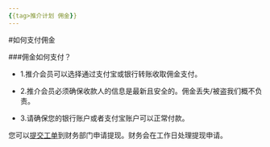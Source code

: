 ```yaml
---
{{tag>推介计划 佣金}}
---
```

#如何支付佣金

###佣金如何支付？
* 1.推介会员可以选择通过支付宝或银行转账收取佣金支付。
 
* 2.推介会员必须确保收款人的信息是最新且安全的。佣金丢失/被盗我们概不负责。

* 3.请确保您的银行账户或者支付宝账户可以正常付款。

您可以[提交工单](http://portal.51hosting.com/submitticket.php)到财务部门申请提现。财务会在工作日处理提现申请。
